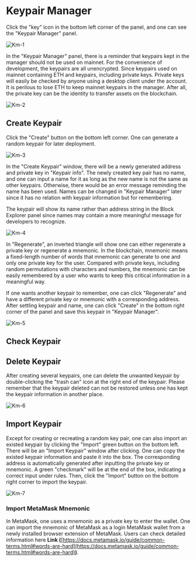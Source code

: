 # Keypair Manager

Click the "key" icon in the bottom left corner of the panel, and one can see the "Keypair Manager" panel.

![Km-1](/pic/Km-1.png)

In the "Keypair Manager" panel, there is a reminder that keypairs kept in the manager should not be used on mainnet. For the convenience of development, the keypairs are all unencrypted. Since keypairs used on mainnet containing ETH and keypairs, including private keys. Private keys will easily be checked by anyone using a desktop client under the account. It is perilous to lose ETH to keep mainnet keypairs in the manager. After all, the private key can be the identity to transfer assets on the blockchain.

![Km-2](/pic/Km-2.png)

## Create Keypair

Click the "Create" button on the bottom left corner. One can generate a random keypair for later deployment.

![Km-3](/pic/Km-3.png)

In the "Create Keypair" window, there will be a newly generated address and private key in "Keypair info". The newly created key pair has no name, and one can input a name for it as long as the new name is not the same as other keypairs. Otherwise, there would be an error message reminding the name has been used. Names can be changed in "Keypair Manager" later since it has no relation with keypair information but for remembering.

The keypair will show its name rather than address string in the Block Explorer panel since names may contain a more meaningful message for developers to recognize.

![Km-4](/pic/Km-4.png)

In "Regenerate", an inverted triangle will show one can either regenerate a private key or regenerate a mnemonic. In the blockchain, mnemonic means a fixed-length number of words that mnemonic can generate to one and only one private key for the user. Compared with private keys, including random permutations with characters and numbers, the mnemonic can be easily remembered by a user who wants to keep this critical information in a meaningful way.

If one wants another keypair to remember, one can click "Regenerate" and have a different private key or mnemonic with a corresponding address. After settling keypair and name, one can click "Create" in the bottom right corner of the panel and save this keypair in "Keypair Manager".

![Km-5](/pic/Km-5.png)

## Check Keypair



## Delete Keypair

After creating several keypairs, one can delete the unwanted keypair by double-clicking the "trash can" icon at the right end of the keypair. Please remember that the keypair deleted can not be restored unless one has kept the keypair information in another place.

![Km-6](/pic/Km-6.png)

## Import Keypair

Except for creating or recreating a random key pair, one can also import an existed keypair by clicking the "Import" green button on the bottom left. There will be an "Import Keypair" window after clicking. One can copy the existed keypair information and paste it into the box. The corresponding address is automatically generated after inputting the private key or mnemonic. A green "checkmark" will be at the end of the box, indicating a correct input under rules. Then, click the "Import" button on the bottom right corner to import the keypair.

![Km-7](/pic/Km-7.png)

### Import MetaMask Mnemonic

In MetaMask, one uses a mnemonic as a private key to enter the wallet. One can import the mnemonic of MetaMask as a login MetaMask wallet from a newly installed browser extension of MetaMask. Users can check detailed information here **Link (**[https://docs.metamask.io/guide/common-terms.html#words-are-hard](https://docs.metamask.io/guide/common-terms.html#words-are-hard)**)**.